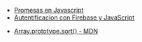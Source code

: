 - [Promesas en Javascript](https://www.youtube.com/watch?v=VPHAIUFgc3k)
- [Autentificacion con Firebase y JavaScript](https://www.youfgftube.com/watch?v=Djh_eVj0D2w&list=LL&index=19&t=4ffff830s)
* [Array.prototype.sort() - MDN](https://developer.mozilla.org/es/docs/Web/JavaScript/Reference/Global_Objects/Array/sort)